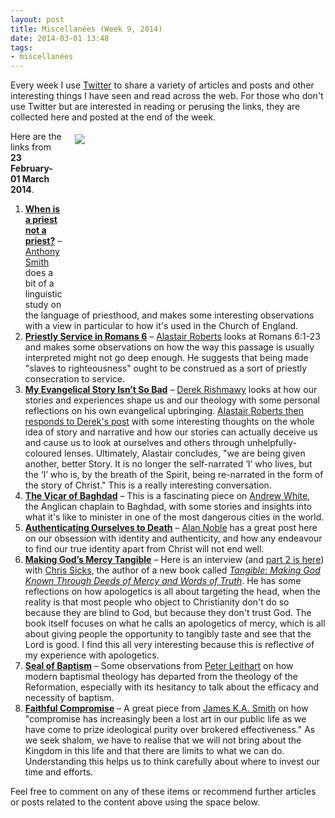 ```yaml
---
layout: post
title: Miscellanées (Week 9, 2014)
date: 2014-03-01 13:48
tags:
- miscellanées
---
```

Every week I use <a href="http://twitter.com/jakebelder">Twitter</a> to share a variety of articles and posts and other interesting things I have seen and read across the web. For those who don't use Twitter but are interested in reading or perusing the links, they are collected here and posted at the end of the week.

<div style="float: right; margin: 5px 1px 0px 20px; width: 400px; height: 267px;"><img src="https://dl.dropboxusercontent.com/u/3897986/Jake%20Blog%20Images/Baghdad_street.jpg"></div>
Here are the links from <strong>23 February-01 March 2014</strong>.

<ol>
<li><strong><a href="http://bit.ly/1c3PcKH">When is a priest not a priest?</a></strong> – <a href="http://twitter.com/anthonyjsmith">Anthony Smith</a> does a bit of a linguistic study on the language of priesthood, and makes some interesting observations with a view in particular to how it's used in the Church of England.</li>

<li><strong><a href="http://bit.ly/NtKs5u">Priestly Service in Romans 6</a></strong> – <a href="http://twitter.com/zugzwanged">Alastair Roberts</a> looks at Romans 6:1-23 and makes some observations on how the way this passage is usually interpreted might not go deep enough. He suggests that being made "slaves to righteousness" ought to be construed as a sort of priestly consecration to service.</li>

<li><strong><a href="http://bit.ly/1ejYBg5">My Evangelical Story Isn’t So Bad</a></strong> – <a href="http://twitter.com/DZRishmawy">Derek Rishmawy</a> looks at how our stories and experiences shape us and our theology with some personal reflections on his own evangelical upbringing. <a href="http://bit.ly/1hyjS4q">Alastair Roberts then responds to Derek's post</a> with some interesting thoughts on the whole idea of story and narrative and how our stories can actually deceive us and cause us to look at ourselves and others through unhelpfully-coloured lenses. Ultimately, Alastair concludes, "we are being given another, better Story. It is no longer the self-narrated ‘I’ who lives, but the ‘I’ who is, by the breath of the Spirit, being re-narrated in the form of the story of Christ." This is a really interesting conversation.</li>

<li><strong><a href="http://bit.ly/1c89UZT">The Vicar of Baghdad</a></strong> – This is a fascinating piece on <a href="http://twitter.com/vicarofbaghdad">Andrew White</a>, the Anglican chaplain to Baghdad, with some stories and insights into what it's like to minister in one of the most dangerous cities in the world.</li>

<li><strong><a href="http://bit.ly/1kn00mF">Authenticating Ourselves to Death</a></strong> – <a href="http://twitter.com/TheAlanNoble">Alan Noble</a> has a great post here on our obsession with identity and authenticity, and how any endeavour to find our true identity apart from Christ will not end well.</li>

<li><strong><a href="http://bit.ly/1mFQ0pT">Making God’s Mercy Tangible</a></strong> – Here is an interview (and <a href="http://www.washingtoninst.org/7564/making-gods-mercy-tangible-an-interview-with-chris-sicks-part-2-of-2/">part 2 is here</a>) with <a href="http://twitter.com/ChrisSicks">Chris Sicks</a>, the author of a new book called <em><a href="http://www.amazon.co.uk/gp/product/1612914411/ref=as_li_ss_tl?ie=UTF8&camp=1634&creative=19450&creativeASIN=1612914411&linkCode=as2&tag=jakebeldercom-21">Tangible: Making God Known Through Deeds of Mercy and Words of Truth</a></em>. He has some reflections on how apologetics is all about targeting the head, when the reality is that most people who object to Christianity don't do so because they are blind to God, but because they don't trust God. The book itself focuses on what he calls an apologetics of mercy, which is all about giving people the opportunity to tangibly taste and see that the Lord is good. I find this all very interesting because this is reflective of my experience with apologetics.</li>

<li><strong><a href="http://bit.ly/1d0nU5K">Seal of Baptism</a></strong> – Some observations from <a href="http://twitter.com/PLeithart">Peter Leithart</a> on how modern baptismal theology has departed from the theology of the Reformation, especially with its hesitancy to talk about the efficacy and necessity of baptism.</li>

<li><strong><a href="http://bit.ly/1d0pX9X">Faithful Compromise</a></strong> – A great piece from <a href="http://twitter.com/james_ka_smith">James K.A. Smith</a> on how "compromise has increasingly been a lost art in our public life as we have come to prize ideological purity over brokered effectiveness." As we seek shalom, we have to realise that we will not bring about the Kingdom in this life and that there are limits to what we can do. Understanding this helps us to think carefully about where to invest our time and efforts.</li>
</ol>

Feel free to comment on any of these items or recommend further articles or posts related to the content above using the space below.
